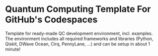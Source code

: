# Quantum Computing Template For GitHub's Codespaces

Template for ready-made QC development environment, incl. examples. The environment includes all required frameworks and libraries (Python, Qiskit, DWave Ocean, Cirq, PennyLane, ...) and can be setup in about 1 minute!